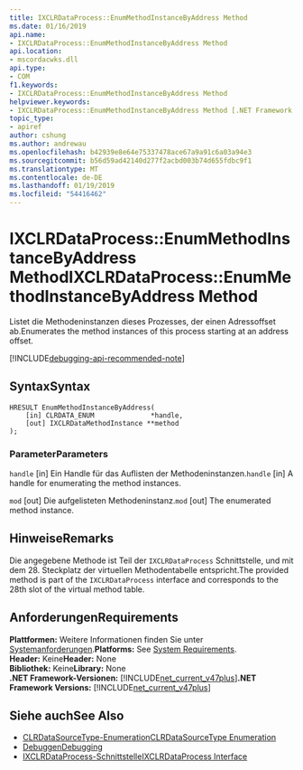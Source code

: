 ```yaml
---
title: IXCLRDataProcess::EnumMethodInstanceByAddress Method
ms.date: 01/16/2019
api.name:
- IXCLRDataProcess::EnumMethodInstanceByAddress Method
api.location:
- mscordacwks.dll
api.type:
- COM
f1.keywords:
- IXCLRDataProcess::EnumMethodInstanceByAddress Method
helpviewer.keywords:
- IXCLRDataProcess::EnumMethodInstanceByAddress Method [.NET Framework debugging]
topic_type:
- apiref
author: cshung
ms.author: andrewau
ms.openlocfilehash: b42939e8e64e75337478ace67a9a91c6a03a94e3
ms.sourcegitcommit: b56d59ad42140d277f2acbd003b74d655fdbc9f1
ms.translationtype: MT
ms.contentlocale: de-DE
ms.lasthandoff: 01/19/2019
ms.locfileid: "54416462"
---
```

# <a name="ixclrdataprocessenummethodinstancebyaddress-method"></a><span data-ttu-id="b7a65-102">IXCLRDataProcess::EnumMethodInstanceByAddress Method</span><span class="sxs-lookup"><span data-stu-id="b7a65-102">IXCLRDataProcess::EnumMethodInstanceByAddress Method</span></span>

<span data-ttu-id="b7a65-103">Listet die Methodeninstanzen dieses Prozesses, der einen Adressoffset ab.</span><span class="sxs-lookup"><span data-stu-id="b7a65-103">Enumerates the method instances of this process starting at an address offset.</span></span>

[!INCLUDE[debugging-api-recommended-note](../../../../includes/debugging-api-recommended-note.md)]

## <a name="syntax"></a><span data-ttu-id="b7a65-104">Syntax</span><span class="sxs-lookup"><span data-stu-id="b7a65-104">Syntax</span></span>

```
HRESULT EnumMethodInstanceByAddress(
    [in] CLRDATA_ENUM              *handle,
    [out] IXCLRDataMethodInstance **method
);
```

### <a name="parameters"></a><span data-ttu-id="b7a65-105">Parameter</span><span class="sxs-lookup"><span data-stu-id="b7a65-105">Parameters</span></span>

<span data-ttu-id="b7a65-106">`handle` [in] Ein Handle für das Auflisten der Methodeninstanzen.</span><span class="sxs-lookup"><span data-stu-id="b7a65-106">`handle` [in] A handle for enumerating the method instances.</span></span>

<span data-ttu-id="b7a65-107">`mod` [out] Die aufgelisteten Methodeninstanz.</span><span class="sxs-lookup"><span data-stu-id="b7a65-107">`mod` [out] The enumerated method instance.</span></span>

## <a name="remarks"></a><span data-ttu-id="b7a65-108">Hinweise</span><span class="sxs-lookup"><span data-stu-id="b7a65-108">Remarks</span></span>

<span data-ttu-id="b7a65-109">Die angegebene Methode ist Teil der `IXCLRDataProcess` Schnittstelle, und mit dem 28. Steckplatz der virtuellen Methodentabelle entspricht.</span><span class="sxs-lookup"><span data-stu-id="b7a65-109">The provided method is part of the `IXCLRDataProcess` interface and corresponds to the 28th slot of the virtual method table.</span></span>

## <a name="requirements"></a><span data-ttu-id="b7a65-110">Anforderungen</span><span class="sxs-lookup"><span data-stu-id="b7a65-110">Requirements</span></span>

<span data-ttu-id="b7a65-111">**Plattformen:** Weitere Informationen finden Sie unter [Systemanforderungen](../../../../docs/framework/get-started/system-requirements.md).</span><span class="sxs-lookup"><span data-stu-id="b7a65-111">**Platforms:** See [System Requirements](../../../../docs/framework/get-started/system-requirements.md).</span></span>   
<span data-ttu-id="b7a65-112">**Header:** Keine</span><span class="sxs-lookup"><span data-stu-id="b7a65-112">**Header:** None</span></span>   
<span data-ttu-id="b7a65-113">**Bibliothek:** Keine</span><span class="sxs-lookup"><span data-stu-id="b7a65-113">**Library:** None</span></span>   
<span data-ttu-id="b7a65-114">**.NET Framework-Versionen:** [!INCLUDE[net_current_v47plus](../../../../includes/net-current-v47plus.md)]</span><span class="sxs-lookup"><span data-stu-id="b7a65-114">**.NET Framework Versions:** [!INCLUDE[net_current_v47plus](../../../../includes/net-current-v47plus.md)]</span></span>   
 
## <a name="see-also"></a><span data-ttu-id="b7a65-115">Siehe auch</span><span class="sxs-lookup"><span data-stu-id="b7a65-115">See Also</span></span>
- [<span data-ttu-id="b7a65-116">CLRDataSourceType-Enumeration</span><span class="sxs-lookup"><span data-stu-id="b7a65-116">CLRDataSourceType Enumeration</span></span>](../../../../docs/framework/unmanaged-api/debugging/clrdatasourcetype-enumeration.md)
- [<span data-ttu-id="b7a65-117">Debuggen</span><span class="sxs-lookup"><span data-stu-id="b7a65-117">Debugging</span></span>](../../../../docs/framework/unmanaged-api/debugging/index.md)
- [<span data-ttu-id="b7a65-118">IXCLRDataProcess-Schnittstelle</span><span class="sxs-lookup"><span data-stu-id="b7a65-118">IXCLRDataProcess Interface</span></span>](../../../../docs/framework/unmanaged-api/debugging/ixclrdataprocess-interface.md)
